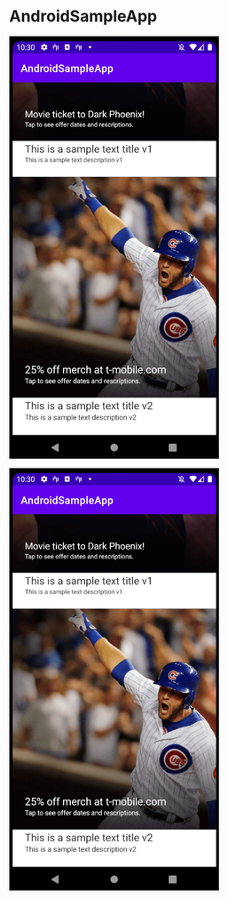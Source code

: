 # AndroidSampleApp
![Image 2](https://github.com/icherep0705/AndroidSample/blob/master/img.png)

![Image 1](https://github.com/icherep0705/AndroidSample/blob/master/img.png)


